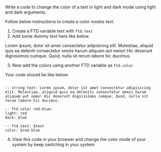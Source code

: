 Write a code to change the color of a text in light and dark mode using light and dark arguments.

Follow below instructions to create a color modes text.

1. Create a FTD variable text with `ftd.text`
2. Add some dummy text here like below.

Lorem ipsum, dolor sit amet consectetur adipisicing elit. Molestiae, aliquid quis ea deleniti consectetur omnis harum aliquam aut nemo! Hic deserunt dignissimos cumque. Quod, nulla sit rerum labore hic ducimus.

3. Now add the colors using another FTD variable as `ftd.color`

Your code should be like below:

```

-- string text: Lorem ipsum, dolor sit amet consectetur adipisicing elit. Molestiae, aliquid quis ea deleniti consectetur omnis harum aliquam aut nemo! Hic deserunt dignissimos cumque. Quod, nulla sit rerum labore hic ducimus.

-- ftd.color red-blue:
light: red
dark: blue

-- ftd.text: $text
color: $red-blue

```

4. View this code in your browser and change the color mode of your system by keep switching in your system
